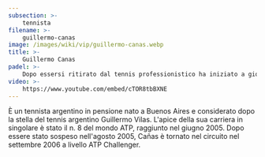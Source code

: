 ```yaml
---
subsection: >-
    tennista
filename: >-
    guillermo-canas
image: /images/wiki/vip/guillermo-canas.webp
title: >-
    Guillermo Canas
padel: >-
    Dopo essersi ritirato dal tennis professionistico ha iniziato a giocare assiduamente a padel. Nel 2015 partecipa al primo torneo ufficile World Padel Tour, continua a partecipare ad alcuni tornei minori come giocatore professionista di padel.
video: >-
    https://www.youtube.com/embed/cTOR8tbBXNE
---
```

È un tennista argentino in pensione nato a Buenos Aires e considerato dopo la stella del tennis argentino Guillermo Vilas. L'apice della sua carriera in singolare è stato il n. 8 del mondo ATP, raggiunto nel giugno 2005. Dopo essere stato sospeso nell'agosto 2005, Cañas è tornato nel circuito nel settembre 2006 a livello ATP Challenger.